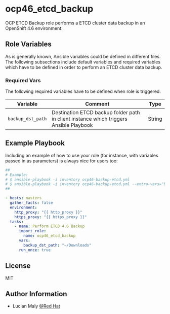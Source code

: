 ocp46_etcd_backup
=========

OCP ETCD Backup role performs a ETCD cluster data backup in an OpenShift 4.6 environment.

Role Variables
--------------

As is generally known, Ansible variables could be defined in different files. The following subsections include default variables and required variables which have to be defined in order to perform an ETCD cluster data backup.

### Required Vars

The following required variables have to be defined when role is triggered.

|Variable|Comment|Type|
|---|---|---|
|`backup_dst_path`|Destination ETCD backup folder path in client instance which triggers Ansible Playbook|String|


Example Playbook
----------------

Including an example of how to use your role (for instance, with variables passed in as parameters) is always nice for users too:

```yaml
##
# Example:
# $ ansible-playbook -i inventory ocp46-backup-etcd.yml
# $ ansible-playbook -i inventory ocp46-backup-etcd.yml --extra-vars="backup_dst_path=/tmp"
##

- hosts: masters
  gather_facts: false
  environment:
    http_proxy: "{{ http_proxy }}"
    https_proxy: "{{ https_proxy }}"
  tasks:
    - name: Perform ETCD 4.6 Backup
      import_role:
        name: ocp46_etcd_backup
      vars:
        backup_dst_path: "~/Downloads"
      run_once: true
```

License
-------

MIT

Author Information
------------------

- Lucian Maly [@Red Hat](https://github.com/redhatofficial)
